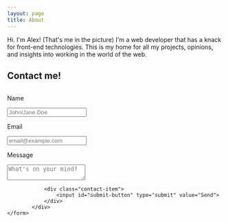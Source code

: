 ```yaml
---
layout: page
title: About  
---
```


<p class="message">
  Hi. I'm Alex! (That's me in the picture) I'm a web developer that has a knack for front-end technologies. This is my home for all my projects, opinions, and insights into working in the world of the web. 
</p>

## Contact me! 

<div class="contact-form">
	<form action="https://formspree.io/alex.m.beaulieu@gmail.com" method="POST">
		<div class="row"> 
			<div class="column"> 
				<div class="contact-item">
					<p class="contact-label"> Name </p> 
					<input class="contact-field" type="text" onfocus="this.placeholder = ''" onblur="this.placeholder = 'John/Jane Doe'" name="name" placeholder="John/Jane Doe">
				</div>
				<div class="contact-item"> 
					<p class="contact-label"> Email </p> 
					<input class="contact-field" onfocus="this.placeholder = ''" onblur="this.placeholder = 'email@example.com'" type="email" name="email" placeholder="email@example.com">
				</div>
			</div> 
			<div class="column">
				<div class="contact-item"> 
					<p class="contact-label"> Message </p> 
					<textarea class="contact-message" type="textarea" name="message" onfocus="this.placeholder = ''" onblur="this.placeholder = 'What's on your mind?'" placeholder="What's on your mind?"></textarea> 
				</div>

				<div class="contact-item">
					<input id="submit-button" type="submit" value="Send"> 	 
				</div>
			</div>
	</form>
</div> 

